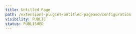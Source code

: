 ```yaml
---
title: Untitled Page
path: /extensions-plugins/untitled-pageasd/configuration
visibility: PUBLIC
status: PUBLISHED
---
```



